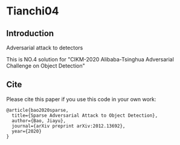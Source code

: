 # Tianchi04
## Introduction
Adversarial attack to detectors

This is NO.4 solution for "CIKM-2020 Alibaba-Tsinghua Adversarial Challenge on Object Detection"

## Cite
Please cite this paper if you use this code in your own work:
```
@article{bao2020sparse,
  title={Sparse Adversarial Attack to Object Detection},
  author={Bao, Jiayu},
  journal={arXiv preprint arXiv:2012.13692},
  year={2020}
}
```
